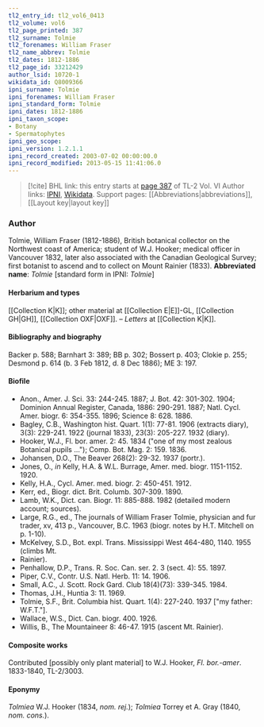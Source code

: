 ```yaml
---
tl2_entry_id: tl2_vol6_0413
tl2_volume: vol6
tl2_page_printed: 387
tl2_surname: Tolmie
tl2_forenames: William Fraser
tl2_name_abbrev: Tolmie
tl2_dates: 1812-1886
tl2_page_id: 33212429
author_lsid: 10720-1
wikidata_id: Q8009366
ipni_surname: Tolmie
ipni_forenames: William Fraser
ipni_standard_form: Tolmie
ipni_dates: 1812-1886
ipni_taxon_scope: 
- Botany
- Spermatophytes
ipni_geo_scope: 
ipni_version: 1.2.1.1
ipni_record_created: 2003-07-02 00:00:00.0
ipni_record_modified: 2013-05-15 11:41:06.0
---
```


> [!cite] BHL link: this entry starts at [page 387](https://www.biodiversitylibrary.org/page/33212429) of TL-2 Vol. VI
> Author links: [IPNI](https://www.ipni.org/a/10720-1), [Wikidata](https://www.wikidata.org/wiki/Q8009366). Support pages: [[Abbreviations|abbreviations]], [[Layout key|layout key]]

### Author

Tolmie, William Fraser (1812-1886), British botanical collector on the Northwest coast of America; student of W.J. Hooker; medical officer in Vancouver 1832, later also associated with the Canadian Geological Survey; first botanist to ascend and to collect on Mount Rainier (1833). 
**Abbreviated name**: *Tolmie* \[standard form in IPNI: *Tolmie*\]

#### Herbarium and types

[[Collection K|K]]; other material at [[Collection E|E]]-GL, [[Collection GH|GH]], [[Collection OXF|OXF]]. – *Letters* at [[Collection K|K]].

#### Bibliography and biography

Backer p. 588; Barnhart 3: 389; BB p. 302; Bossert p. 403; Clokie p. 255; Desmond p. 614 (b. 3 Feb 1812, d. 8 Dec 1886); ME 3: 197.

#### Biofile

- Anon., Amer. J. Sci. 33: 244-245. 1887; J. Bot. 42: 301-302. 1904; Dominion Annual Register, Canada, 1886: 290-291. 1887; Natl. Cycl. Amer. biogr. 6: 354-355. 1896; Science 8: 628. 1886.
- Bagley, C.B., Washington hist. Quart. 1(1): 77-81. 1906 (extracts diary), 3(3): 229-241. 1922 (journal 1833), 23(3): 205-227. 1932 (diary).
- Hooker, W.J., Fl. bor. amer. 2: 45. 1834 ("one of my most zealous Botanical pupils ..."); Comp. Bot. Mag. 2: 159. 1836.
- Johansen, D.O., The Beaver 268(2): 29-32. 1937 (portr.).
- Jones, O., *in* Kelly, H.A. & W.L. Burrage, Amer. med. biogr. 1151-1152. 1920.
- Kelly, H.A., Cycl. Amer. med. biogr. 2: 450-451. 1912.
- Kerr, ed., Biogr. dict. Brit. Columb. 307-309. 1890.
- Lamb, W.K., Dict. can. Biogr. 11: 885-888. 1982 (detailed modern account; sources).
- Large, R.G., ed., The journals of William Fraser Tolmie, physician and fur trader, xv, 413 p., Vancouver, B.C. 1963 (biogr. notes by H.T. Mitchell on p. 1-10).
- McKelvey, S.D., Bot. expl. Trans. Mississippi West 464-480, 1140. 1955 (climbs Mt.
- Rainier).
- Penhallow, D.P., Trans. R. Soc. Can. ser. 2. 3 (sect. 4): 55. 1897.
- Piper, C.V., Contr. U.S. Natl. Herb. 11: 14. 1906.
- Small, A.C., J. Scott. Rock Gard. Club 18(4)(73): 339-345. 1984.
- Thomas, J.H., Huntia 3: 11. 1969.
- Tolmie, S.F., Brit. Columbia hist. Quart. 1(4): 227-240. 1937 \["my father: W.F.T."\].
- Wallace, W.S., Dict. Can. biogr. 400. 1926.
- Willis, B., The Mountaineer 8: 46-47. 1915 (ascent Mt. Rainier).

#### Composite works

Contributed \[possibly only plant material\] to W.J. Hooker, *Fl. bor.-amer*. 1833-1840, TL-2/3003.

#### Eponymy

*Tolmiea* W.J. Hooker (1834, *nom. rej.*); *Tolmiea* Torrey et A. Gray (1840, *nom. cons.*).


